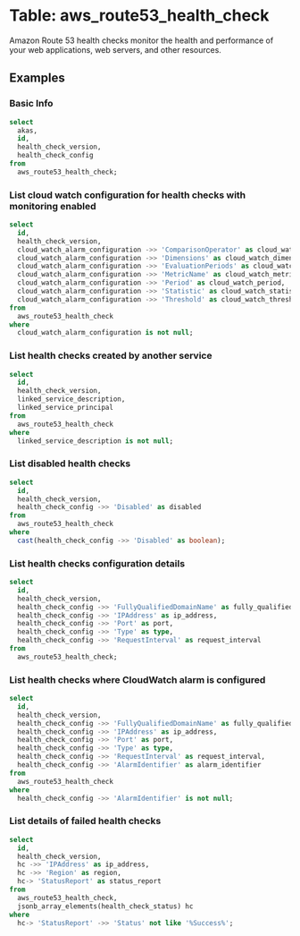 # Table: aws_route53_health_check

Amazon Route 53 health checks monitor the health and performance of your web applications, web servers, and other resources.

## Examples

### Basic Info

```sql
select
  akas,
  id,
  health_check_version,
  health_check_config
from 
  aws_route53_health_check;
```

### List cloud watch configuration for health checks with monitoring enabled 

```sql
select
  id,
  health_check_version,
  cloud_watch_alarm_configuration ->> 'ComparisonOperator' as cloud_watch_comparison_operator,
  cloud_watch_alarm_configuration ->> 'Dimensions' as cloud_watch_dimensions,
  cloud_watch_alarm_configuration ->> 'EvaluationPeriods' as cloud_watch_evaluation_periods,
  cloud_watch_alarm_configuration ->> 'MetricName' as cloud_watch_metric_name,
  cloud_watch_alarm_configuration ->> 'Period' as cloud_watch_period,
  cloud_watch_alarm_configuration ->> 'Statistic' as cloud_watch_statistic,
  cloud_watch_alarm_configuration ->> 'Threshold' as cloud_watch_threshold
from 
  aws_route53_health_check
where
  cloud_watch_alarm_configuration is not null;
```

### List health checks created by another service

```sql
select
  id,
  health_check_version,
  linked_service_description,
  linked_service_principal
from 
  aws_route53_health_check
where
  linked_service_description is not null;
```

### List disabled health checks

```sql
select
  id,
  health_check_version,
  health_check_config ->> 'Disabled' as disabled
from 
  aws_route53_health_check 
where
  cast(health_check_config ->> 'Disabled' as boolean);
```

### List health checks configuration details

```sql
select
  id,
  health_check_version,
  health_check_config ->> 'FullyQualifiedDomainName' as fully_qualified_domain_name,
  health_check_config ->> 'IPAddress' as ip_address,
  health_check_config ->> 'Port' as port,
  health_check_config ->> 'Type' as type,
  health_check_config ->> 'RequestInterval' as request_interval
from 
  aws_route53_health_check;
```

### List health checks where CloudWatch alarm is configured

```sql
select
  id,
  health_check_version,
  health_check_config ->> 'FullyQualifiedDomainName' as fully_qualified_domain_name,
  health_check_config ->> 'IPAddress' as ip_address,
  health_check_config ->> 'Port' as port,
  health_check_config ->> 'Type' as type,
  health_check_config ->> 'RequestInterval' as request_interval,
  health_check_config ->> 'AlarmIdentifier' as alarm_identifier
from 
  aws_route53_health_check
where
  health_check_config ->> 'AlarmIdentifier' is not null;
```

### List details of failed health checks

```sql
select
  id,
  health_check_version,
  hc ->> 'IPAddress' as ip_address,
  hc ->> 'Region' as region,
  hc-> 'StatusReport' as status_report
from 
  aws_route53_health_check,
  jsonb_array_elements(health_check_status) hc 
where 
  hc-> 'StatusReport' ->> 'Status' not like '%Success%';
```
